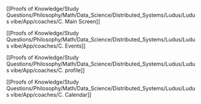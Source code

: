 [[Proofs of Knowledge/Study Questions/Philosophy/Math/Data_Science/Distributed_Systems/Ludus/Ludus vibe/App/coaches/C. Main Screen]]

[[Proofs of Knowledge/Study Questions/Philosophy/Math/Data_Science/Distributed_Systems/Ludus/Ludus vibe/App/coaches/C. Events]]

[[Proofs of Knowledge/Study Questions/Philosophy/Math/Data_Science/Distributed_Systems/Ludus/Ludus vibe/App/coaches/C. profile]]

[[Proofs of Knowledge/Study Questions/Philosophy/Math/Data_Science/Distributed_Systems/Ludus/Ludus vibe/App/coaches/C. Calendar]]
